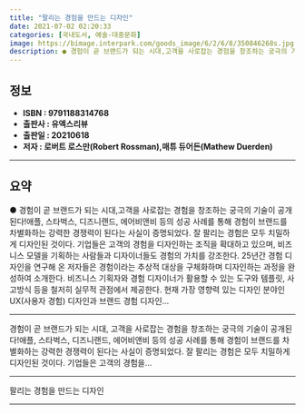 ```yaml
---
title: "팔리는 경험을 만드는 디자인"
date: 2021-07-02 02:20:33
categories: [국내도서, 예술-대중문화]
image: https://bimage.interpark.com/goods_image/6/2/6/8/350846268s.jpg
description: ● 경험이 곧 브랜드가 되는 시대,고객을 사로잡는 경험을 창조하는 궁극의 기술이 공개된다!애플, 스타벅스, 디즈니랜드, 에어비앤비 등의 성공 사례를 통해 경험이 브랜드를 차별화하는 강력한 경쟁력이 된다는 사실이 증명되었다. 잘 팔리는 경험은 모두 치밀하게 디자인된 것이다. 기업들은 고
---
```


## **정보**

- **ISBN : 9791188314768**
- **출판사 : 유엑스리뷰**
- **출판일 : 20210618**
- **저자 : 로버트 로스만(Robert Rossman),매튜 듀어든(Mathew Duerden)**

------



## **요약**

●  경험이 곧 브랜드가 되는 시대,고객을 사로잡는 경험을 창조하는 궁극의 기술이 공개된다!애플, 스타벅스, 디즈니랜드, 에어비앤비 등의 성공 사례를 통해 경험이 브랜드를 차별화하는 강력한 경쟁력이 된다는 사실이 증명되었다. 잘 팔리는 경험은 모두 치밀하게 디자인된 것이다. 기업들은 고객의 경험을 디자인하는 조직을 확대하고 있으며, 비즈니스 모델을 기획하는 사람들과 디자이너들도 경험의 가치를 강조한다. 25년간 경험 디자인을 연구해 온 저자들은 경험이라는 추상적 대상을 구체화하며 디자인하는 과정을 완성하여 소개한다. 비즈니스 기획자와 경험 디자이너가 활용할 수 있는 도구와 템플릿, 사고방식 등을 철저히 실무적 관점에서 제공한다. 현재 가장 영향력 있는 디자인 분야인 UX(사용자 경험) 디자인과 브랜드 경험 디자인...

------

경험이 곧 브랜드가 되는 시대,
고객을 사로잡는 경험을 창조하는 궁극의 기술이 공개된다!애플, 스타벅스, 디즈니랜드, 에어비앤비 등의 성공 사례를 통해 경험이 브랜드를 차별화하는 강력한 경쟁력이 된다는 사실이 증명되었다. 잘 팔리는 경험은 모두 치밀하게 디자인된 것이다. 기업들은 고객의 경험을... 

------


팔리는 경험을 만드는 디자인 

------


